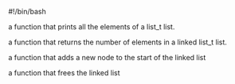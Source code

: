 #!/bin/bash

a function that prints all the elements of a list_t list.

a function that returns the number of elements in a linked list_t list.

a function that adds a new node to the start of the linked list

a function that frees the linked list
